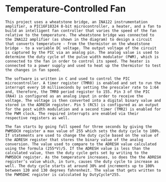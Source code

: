 # Temperature-Controlled Fan

    This project uses a wheatstone bridge, an INA122 instrumentation amplifier, a PIC16F18324 8-bit microcontroller, a heater, and a fan to build an intelligent fan controller that varies the speed of the fan relative to the temperature. The wheatstone bridge was connected to the INA122 amplifier (as shown in the diagram) to design a circuit that converts temperature - from the thermistor on the wheatstone bridge - to a variable DC voltage. The output voltage of the circuit is captured by the PIC via an analog pin. The analog value is used to determine the duty cycle of the pulse width modulator (PWM), which is connected to the fan in order to control its speed. The heater is connected to a power supply and used to heat up the thermistor to test the changes in fan speed.
 
    The software is written in C and used to control the PIC microcontroller. A timer register (TMR0) is enabled and set to run the interrupt every 10 milliseconds by setting the prescaler rate to 1:64 and, therefore, the TMR0 period register to 155. Pin 3 of the PIC (RA4) is configured as an analog input in order to receive the voltage. The voltage is then converted into a digital binary value and stored in the ADRESH register. Pin 5 (RC5) is configured as an output for the post width modulation and a second timer (TMR2) is enabled for the PWM clock. The required interrupts are enabled via their respective registers as well.
 
    The fan starts by going full speed for three seconds by giving the PWM5DCH register a max value of 255 which sets the duty cycle to 100%. If statements are used to change the duty cycle based on the value of the ADRESH register that stores the binary value of the analog conversion. The value used to compare to the ADRESH value calculated using the formula (255*V)/5. If the ADRESH value is less than the calculated value, then the duty cycle gets set by writing to the PWM5DCH register. As the temperature increases, so does the the ADRESH  register’s value which, in turn, causes the duty cycle to increase as well. The duty cycle starts at around 30% and increments up to 100% between 120 and 130 degrees fahrenheit. The value that gets written to the PWM5DHC register is calculated by DutyCycle*255.

